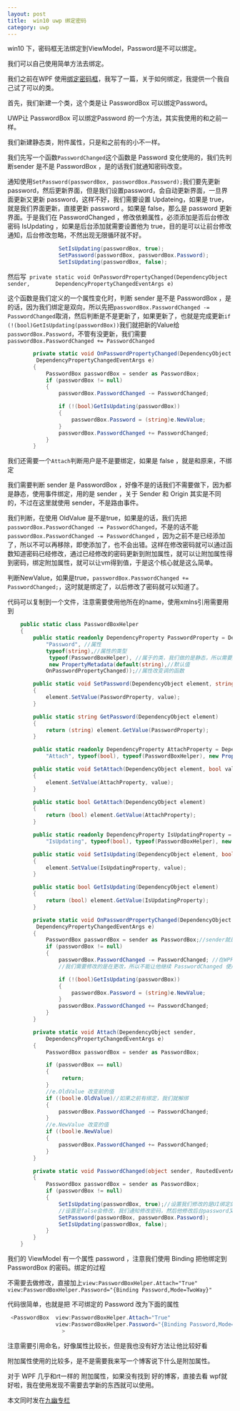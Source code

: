 ```yaml
---
layout: post
title:  win10 uwp 绑定密码 
category: uwp 
---
```


win10 下，密码框无法绑定到ViewModel，Password是不可以绑定。

我们可以自己使用简单方法去绑定。

<!--more-->

<div id="toc"></div>

我们之前在WPF 使用[绑定密码框](http://lindexi.oschina.io/lindexi/post/WPF-绑定密码/)，我写了一篇，关于如何绑定，我提供一个我自己试了可以的类。

首先，我们新建一个类，这个类是让 PasswordBox 可以绑定Password。

UWP让 PasswordBox 可以绑定Password 的一个方法，其实我使用的和之前一样。

我们新建静态类，附件属性，只是和之前有的小不一样。

我们先写一个函数`PasswordChanged`这个函数是 Password 变化使用的，我们先判断sender 是不是 PasswordBox ，是的话我们就通知密码改变。

通知使用`SetPassword(passwordBox, passwordBox.Password);`我们要先更新password，然后更新界面，但是我们设置password，会自动更新界面，一旦界面更新又更新 password，这样不好，我们需要设置 Updateing，如果是 true，就是我们界面更新，直接更新 password 。如果是 false，那么是 password 更新界面。于是我们在 PasswordChanged ，修改依赖属性，必须添加是否后台修改密码 IsUpdating ，如果是后台添加就需要设置他为 true，目的是可以让前台修改通知，后台修改忽略，不然出现无限循环就不好。
		

```csharp
                SetIsUpdating(passwordBox, true);
                SetPassword(passwordBox, passwordBox.Password);
                SetIsUpdating(passwordBox, false);

```

然后写` private static void OnPasswordPropertyChanged(DependencyObject sender,        DependencyPropertyChangedEventArgs e)`

这个函数是我们定义的一个属性变化时，判断 sender 是不是 PasswordBox ，是的话，因为我们绑定是双向，所以先把`passwordBox.PasswordChanged -= PasswordChanged`取消，然后判断是不是更新了，如果更新了，也就是完成更新`if (!(bool)GetIsUpdating(passwordBox))`我们就把新的Value给`passwordBox.Password`，不管有没更新，我们需要`passwordBox.PasswordChanged += PasswordChanged`
	

```csharp
        private static void OnPasswordPropertyChanged(DependencyObject sender,
         DependencyPropertyChangedEventArgs e)
        {
            PasswordBox passwordBox = sender as PasswordBox;
            if (passwordBox != null)
            {
                passwordBox.PasswordChanged -= PasswordChanged;

                if (!(bool)GetIsUpdating(passwordBox))
                {
                    passwordBox.Password = (string)e.NewValue;
                }
                passwordBox.PasswordChanged += PasswordChanged;
            }
        }

```

我们还需要一个`Attach`判断用户是不是要绑定，如果是 false ，就是和原来，不绑定

我们需要判断 sender 是 PasswordBox ，好像不是的话我们不需要做下，因为都是静态，使用事件绑定，用的是 sender ，关于 Sender 和 Origin 其实是不同的，不过在这里就使用 sender，不是路由事件。

我们判断，在使用 OldValue 是不是true，如果是的话，我们先把`passwordBox.PasswordChanged -= PasswordChanged`，不是的话不能`passwordBox.PasswordChanged -= PasswordChanged` ，因为之前不是已经添加了，所以不可以再移除，即使添加了，也不会出错。这样在修改密码就可以通过函数知道密码已经修改，通过已经修改的密码更新到附加属性，就可以让附加属性得到密码，绑定附加属性，就可以让vm得到值，于是这个核心就是这么简单。

判断NewValue，如果是true，`passwordBox.PasswordChanged += PasswordChanged;`，这时就是绑定了，以后修改了密码就可以知道了。

代码可以复制到一个文件，注意需要使用他所在的name，使用xmlns引用需要用到
		

```csharp
    public static class PasswordBoxHelper
    {
        public static readonly DependencyProperty PasswordProperty = DependencyProperty.RegisterAttached(
            "Password", //属性
            typeof(string),//属性的类型
             typeof(PasswordBoxHelper), //属于的类，我们做的是静态，所以需要这个让附加属性可以知道他所在，我们到时可以使用 sender 拿到实例，所以需要知道他的类可以转
             new PropertyMetadata(default(string),//默认值
            OnPasswordPropertyChanged));//属性改变调的函数

        public static void SetPassword(DependencyObject element, string value)
        {
            element.SetValue(PasswordProperty, value);
        }

        public static string GetPassword(DependencyObject element)
        {
            return (string) element.GetValue(PasswordProperty);
        }

        public static readonly DependencyProperty AttachProperty = DependencyProperty.RegisterAttached(
            "Attach", typeof(bool), typeof(PasswordBoxHelper), new PropertyMetadata(default(bool),Attach));

        public static void SetAttach(DependencyObject element, bool value)
        {
            element.SetValue(AttachProperty, value);
        }

        public static bool GetAttach(DependencyObject element)
        {
            return (bool) element.GetValue(AttachProperty);
        }

        public static readonly DependencyProperty IsUpdatingProperty = DependencyProperty.RegisterAttached(
            "IsUpdating", typeof(bool), typeof(PasswordBoxHelper), new PropertyMetadata(default(bool)));

        public static void SetIsUpdating(DependencyObject element, bool value)
        {
            element.SetValue(IsUpdatingProperty, value);
        }

        public static bool GetIsUpdating(DependencyObject element)
        {
            return (bool) element.GetValue(IsUpdatingProperty);
        }

        private static void OnPasswordPropertyChanged(DependencyObject sender,
         DependencyPropertyChangedEventArgs e)
        {
            PasswordBox passwordBox = sender as PasswordBox;//sender就是实例
            if (passwordBox != null)
            {
                passwordBox.PasswordChanged -= PasswordChanged; //在WPF绑定密码有说为何这样做
                //我们需要修改的是在更改，所以不能让他继续 PasswordChanged 使用了会无限循环 所以先去掉，在后面加上。

                if (!(bool)GetIsUpdating(passwordBox))
                {
                    passwordBox.Password = (string)e.NewValue;
                }
                passwordBox.PasswordChanged += PasswordChanged;
            }
        }

        private static void Attach(DependencyObject sender,
            DependencyPropertyChangedEventArgs e)
        {
            PasswordBox passwordBox = sender as PasswordBox;

            if (passwordBox == null)
            {
                 return;
            }
            //e.OldValue 改变前的值
            if ((bool)e.OldValue)//如果之前有绑定，我们就解绑
            {
                passwordBox.PasswordChanged -= PasswordChanged;
            }
            //e.NewValue 改变的值
            if ((bool)e.NewValue)
            {
                passwordBox.PasswordChanged += PasswordChanged;
            }
        }

        private static void PasswordChanged(object sender, RoutedEventArgs e)
        {
            PasswordBox passwordBox = sender as PasswordBox;
            if (passwordBox != null)
            {
                SetIsUpdating(passwordBox, true);//设置我们修改的是UI绑定的修改，那么不更改PasswordBox.password
                //设置是false会修改，我们通知修改密码，然后他修改后台password又通知PasswordChanged 这样会炸
                SetPassword(passwordBox, passwordBox.Password);
                SetIsUpdating(passwordBox, false);
            }
        }
    }

```

我们的 ViewModel 有一个属性 password ，注意我们使用 Binding 把他绑定到 PasswordBox 的密码。绑定的过程

不需要去做修改，直接加上`view:PasswordBoxHelper.Attach="True" view:PasswordBoxHelper.Password="{Binding Password,Mode=TwoWay}"`

代码很简单，也就是把 不可绑定的 Password 改为下面的属性
		

```csharp
 <PasswordBox  view:PasswordBoxHelper.Attach="True"
               view:PasswordBoxHelper.Password="{Binding Password,Mode=TwoWay}"
                 >

```

注意需要引用命名，好像属性比较长，但是我也没有好方法让他比较好看

附加属性使用的比较多，是不是需要我来写一个博客说下什么是附加属性。

对于 WPF 几乎和rt一样的 附加属性，如果没有找到 好的博客，直接去看 wpf就好啦，我在使用发现不需要去学新的东西就可以使用。

<script src="https://gist.github.com/lindexi/e4809b4b54a36db6aa166524c89fcebb.js"></script>

本文同时发在[九幽专栏](http://www.win10.cm/?p=1220)

 



